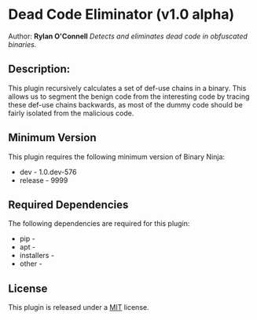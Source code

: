 # Dead Code Eliminator (v1.0 alpha)
Author: **Rylan O'Connell**
_Detects and eliminates dead code in obfuscated binaries._
## Description:
This plugin recursively calculates a set of def-use chains in a binary. This allows us to segment the benign code from the interesting code by tracing these def-use chains backwards, as most of the dummy code should be fairly isolated from the malicious code.
## Minimum Version

This plugin requires the following minimum version of Binary Ninja:

 * dev - 1.0.dev-576
 * release - 9999


## Required Dependencies

The following dependencies are required for this plugin:

 * pip - 
 * apt - 
 * installers - 
 * other - 


## License
This plugin is released under a [MIT](LICENSE) license.

